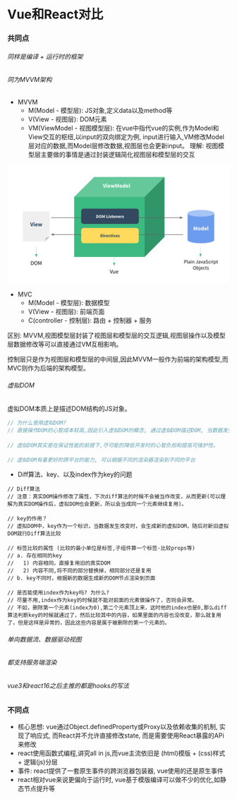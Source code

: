 # Vue和React对比

### 共同点

###### 同样是编译 + 运行时的框架

###### 同为MVVM架构
- MVVM
  - M(Model - 模型层): JS对象,定义data以及method等
  - V(View - 视图层): DOM元素
  - VM(ViewModel - 视图模型层): 在vue中指代vue的实例,作为Model和View交互的枢纽,以input的双向绑定为例, input进行输入,VM修改Model层对应的数据,而Model层修改数据,视图层也会更新input。
理解: 视图模型层主要做的事情是通过封装逻辑简化视图层和模型层的交互  

![MVVM](./images/MVVM.png)

- MVC
  - M(Model - 模型层): 数据模型
  - V(View - 视图层): 前端页面
  - C(controller - 控制层): 路由 + 控制器 + 服务

区别: 
MVVM,视图模型层封装了视图层和模型层的交互逻辑,视图层操作以及模型层数据修改等可以直接通过VM互相影响。

控制层只是作为视图层和模型层的中间层,因此MVVM一般作为前端的架构模型,而MVC则作为后端的架构模型。

###### 虚拟DOM
虚拟DOM本质上是描述DOM结构的JS对象。

```Javascript
// 为什么使用虚拟DOM?
// 直接操作DOM的心智成本较高,因此引入虚拟DOM的概念, 通过虚拟DOM描述DOM, 当数据发生改变的时候并不直接修改DOM,而是修改虚拟DOM,然后对比新老虚拟DOM,找出差异并更新差异部分的DOM。

// 虚拟DOM其实是在保证性能的前提下,尽可能的降低开发时的心智负担和提高可维护性。

// 虚拟DOM有着更好的跨平台的能力, 可以根据不同的渲染器渲染到不同的平台
```

- Diff算法、key、以及index作为key的问题
```react
// Diff算法
// 注意：真实DOM操作修改了属性，下次diff算法的时候不会被当作改变，从而更新(可以理解为真实DOM操作后，虚拟DOM也会更新，所以会当成同一个元素继续复用)。

// key的作用？
// 虚拟DOM中，key作为一个标识，当数据发生改变时，会生成新的虚拟DOM，随后对新旧虚拟DOM就行Diff算法比较

// 标签比较的属性 (比较的最小单位是标签,子组件算一个标签-比较props等)
// a. 存在相同的key
//   1) 内容相同，直接复用旧的真实DOM
//   2) 内容不同,将不同的部分替换掉，相同部分还是复用
// b. key不同时，根据新的数据生成新的DOM节点渲染到页面

// 是否能使用index作为key吗? 为什么?
// 尽量不用,index作为key的时候就不能对前面的元素做操作了，否则会异常。
// 不如，删除第一个元素(index为0),第二个元素顶上来，这时他的index也是0,那么diff算法判断key的时候就通过了，然后比较其中的内容，如果里面的内容也没改变，那么就复用了，但是这样是异常的，因此这些内容是属于被删除的第一个元素的。
```

###### 单向数据流、数据驱动视图

###### 都支持服务端渲染

###### vue3和react16之后主推的都是hooks的写法


### 不同点
 - 核心思想: vue通过Object.definedProperty或Proxy以及依赖收集的机制, 实现了响应式, 而React并不允许直接修改state, 而是需要使用React暴露的APi来修改
 - react使用函数式编程,讲究all in js,而vue主流依旧是 (html)模版 + (css)样式 + 逻辑(js)分层
 - 事件: react提供了一套原生事件的跨浏览器包装器, vue使用的还是原生事件
 - react相对vue来说更偏向于运行时, vue基于模版编译可以做不少的优化,如静态节点提升等


